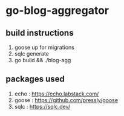 # go-blog-aggregator

## build instructions
1. goose <postgres-url> up for migrations
2. sqlc generate
3. go build && ./blog-agg

## packages used
1. echo : https://echo.labstack.com/
2. goose : https://github.com/pressly/goose
3. sqlc : https://sqlc.dev/